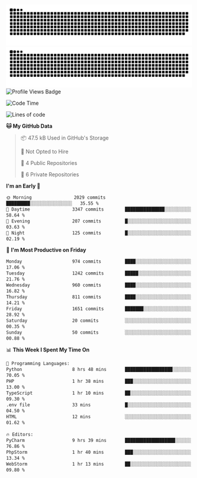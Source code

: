 <img src="https://github.com/nielsbaggerman/nielsbaggerman/blob/output/github-contribution-grid-snake.svg#gh-light-mode-only" alt="GitHub Snake Light">
<img src="https://github.com/nielsbaggerman/nielsbaggerman/blob/output/github-contribution-grid-snake-dark.svg#gh-dark-mode-only" alt="GitHub Snake Dark">
<img src="https://komarev.com/ghpvc/?username=nielsbaggerman&amp;label=Profile+Views" alt="Profile Views Badge" />

<!--START_SECTION:waka-->
![Code Time](http://img.shields.io/badge/Code%20Time-2%2C173%20hrs-blue)

![Lines of code](https://img.shields.io/badge/From%20Hello%20World%20I%27ve%20Written-7.8%20million%20lines%20of%20code-blue)

**🐱 My GitHub Data** 

> 📦 47.5 kB Used in GitHub's Storage 
 > 
> 🚫 Not Opted to Hire
 > 
> 📜 4 Public Repositories 
 > 
> 🔑 6 Private Repositories 
 > 
**I'm an Early 🐤** 

```text
🌞 Morning                2029 commits        █████████░░░░░░░░░░░░░░░░   35.55 % 
🌆 Daytime                3347 commits        ███████████████░░░░░░░░░░   58.64 % 
🌃 Evening                207 commits         █░░░░░░░░░░░░░░░░░░░░░░░░   03.63 % 
🌙 Night                  125 commits         █░░░░░░░░░░░░░░░░░░░░░░░░   02.19 % 
```
📅 **I'm Most Productive on Friday** 

```text
Monday                   974 commits         ████░░░░░░░░░░░░░░░░░░░░░   17.06 % 
Tuesday                  1242 commits        █████░░░░░░░░░░░░░░░░░░░░   21.76 % 
Wednesday                960 commits         ████░░░░░░░░░░░░░░░░░░░░░   16.82 % 
Thursday                 811 commits         ████░░░░░░░░░░░░░░░░░░░░░   14.21 % 
Friday                   1651 commits        ███████░░░░░░░░░░░░░░░░░░   28.92 % 
Saturday                 20 commits          ░░░░░░░░░░░░░░░░░░░░░░░░░   00.35 % 
Sunday                   50 commits          ░░░░░░░░░░░░░░░░░░░░░░░░░   00.88 % 
```


📊 **This Week I Spent My Time On** 

```text
💬 Programming Languages: 
Python                   8 hrs 48 mins       ██████████████████░░░░░░░   70.05 % 
PHP                      1 hr 38 mins        ███░░░░░░░░░░░░░░░░░░░░░░   13.00 % 
TypeScript               1 hr 10 mins        ██░░░░░░░░░░░░░░░░░░░░░░░   09.30 % 
.env file                33 mins             █░░░░░░░░░░░░░░░░░░░░░░░░   04.50 % 
HTML                     12 mins             ░░░░░░░░░░░░░░░░░░░░░░░░░   01.62 % 

🔥 Editors: 
PyCharm                  9 hrs 39 mins       ███████████████████░░░░░░   76.86 % 
PhpStorm                 1 hr 40 mins        ███░░░░░░░░░░░░░░░░░░░░░░   13.34 % 
WebStorm                 1 hr 13 mins        ██░░░░░░░░░░░░░░░░░░░░░░░   09.80 % 
```


<!--END_SECTION:waka-->
